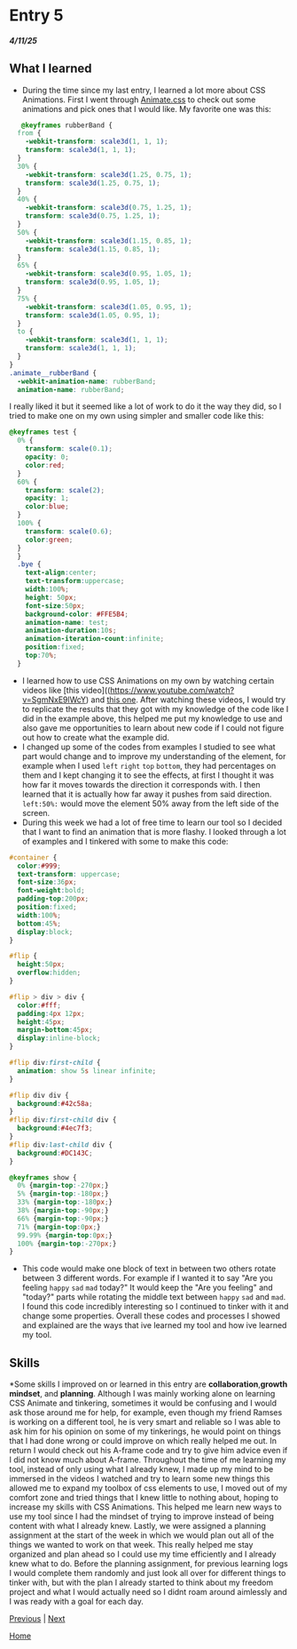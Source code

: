 # Entry 5
##### 4/11/25

## What I learned
* During the time since my last entry, I learned a lot more about CSS Animations. First I went through  [Animate.css](https://animate.style/) to check out some animations and pick ones that I would like. My favorite one was this:
```CSS
   @keyframes rubberBand {
  from {
    -webkit-transform: scale3d(1, 1, 1);
    transform: scale3d(1, 1, 1);
  }
  30% {
    -webkit-transform: scale3d(1.25, 0.75, 1);
    transform: scale3d(1.25, 0.75, 1);
  }
  40% {
    -webkit-transform: scale3d(0.75, 1.25, 1);
    transform: scale3d(0.75, 1.25, 1);
  }
  50% {
    -webkit-transform: scale3d(1.15, 0.85, 1);
    transform: scale3d(1.15, 0.85, 1);
  }
  65% {
    -webkit-transform: scale3d(0.95, 1.05, 1);
    transform: scale3d(0.95, 1.05, 1);
  }
  75% {
    -webkit-transform: scale3d(1.05, 0.95, 1);
    transform: scale3d(1.05, 0.95, 1);
  }
  to {
    -webkit-transform: scale3d(1, 1, 1);
    transform: scale3d(1, 1, 1);
  }
}
.animate__rubberBand {
  -webkit-animation-name: rubberBand;
  animation-name: rubberBand;
```
I really liked it but it seemed like a lot of work to do it the way they did, so I tried to make one on my own using simpler and smaller code like this:
```CSS
@keyframes test {
  0% {
    transform: scale(0.1);
    opacity: 0;
    color:red;
  }
  60% {
    transform: scale(2);
    opacity: 1;
    color:blue;
  }
  100% {
    transform: scale(0.6);
    color:green;
  }
  }
  .bye {
    text-align:center;
    text-transform:uppercase;
    width:100%;
    height: 50px;
    font-size:50px;
    background-color: #FFE5B4;
    animation-name: test;
    animation-duration:10s;
    animation-iteration-count:infinite;
    position:fixed;
    top:70%;
  }
  ```
* I learned how to use CSS Animations on my own by watching certain videos like [this video]((https://www.youtube.com/watch?v=SgmNxE9lWcY) and [this one](https://www.youtube.com/watch?v=z2LQYsZhsFw). After watching these videos, I would try to replicate the results that they got with my knowledge of the code like I did in the example above, this helped me put my knowledge to use and also gave me opportunities to learn about new code if I could not figure out how to create what the example did.
* I changed up some of the codes from examples I studied to see what part would change and to improve my understanding of the element, for example when I used `left` `right` `top` `bottom`, they had percentages on them and I kept changing it to see the effects, at first I thought it was how far it moves towards the direction it corresponds with. I then learned that it is actually how far away it pushes from said direction. `left:50%:` would move the element 50% away from the left side of the screen.
* During this week we had a lot of free time to learn our tool so I decided that I want to find an animation that is more flashy. I looked through a lot of examples and I tinkered with some to make this code:
```CSS
#container {
  color:#999;
  text-transform: uppercase;
  font-size:36px;
  font-weight:bold;
  padding-top:200px;  
  position:fixed;
  width:100%;
  bottom:45%;
  display:block;
}

#flip {
  height:50px;
  overflow:hidden;
}

#flip > div > div {
  color:#fff;
  padding:4px 12px;
  height:45px;
  margin-bottom:45px;
  display:inline-block;
}

#flip div:first-child {
  animation: show 5s linear infinite;
}

#flip div div {
  background:#42c58a;
}
#flip div:first-child div {
  background:#4ec7f3;
}
#flip div:last-child div {
  background:#DC143C;
}

@keyframes show {
  0% {margin-top:-270px;}
  5% {margin-top:-180px;}
  33% {margin-top:-180px;}
  38% {margin-top:-90px;}
  66% {margin-top:-90px;}
  71% {margin-top:0px;}
  99.99% {margin-top:0px;}
  100% {margin-top:-270px;}
}
```
* This code would make one block of text in between two others rotate between 3 different words. For example if I wanted it to say "Are you feeling `happy` `sad` `mad` today?" It would keep the "Are you feeling" and "today?" parts while rotating the middle text between `happy` `sad` and `mad`. I found this code incredibly interesting so I continued to tinker with it and change some properties. Overall these codes and processes I showed and explained are the ways that ive learned my tool and how ive learned my tool.
## Skills
*Some skills I improved on or learned in this entry are **collaboration**,**growth mindset**, and **planning**. Although I was mainly working alone on learning CSS Animate and tinkering, sometimes it would be confusing and I would ask those around me for help, for example, even though my friend Ramses is working on a different tool, he is very smart and reliable so I was able to ask him for his opinion on some of my tinkerings, he would point on things that I had done wrong or could improve on which really helped me out. In return I would check out his A-frame code and try to give him advice even if I did not know much about A-frame. Throughout the time of me learning my tool, instead of only using what I already knew, I made up my mind to be immersed in the videos I watched and try to learn some new things this allowed me to expand my toolbox of css elements to use, I moved out of my comfort zone and tried things that I knew little to nothing about, hoping to increase my skills with CSS Animations. This helped me learn new ways to use my tool since I had the mindset of trying to improve instead of being content with what I already knew. Lastly, we were assigned a planning assignment at the start of the week in which we would plan out all of the things we wanted to work on that week. This really helped me stay organized and plan ahead so I could use my time efficiently and I already knew what to do. Before the planning assignment, for previous learning logs I would complete them randomly and just look all over for different things to tinker with, but with the plan I already started to think about my freedom project and what I would actually need so I didnt roam around aimlessly and I was ready with a goal for each day.

[Previous](entry04.md) | [Next](entry06.md)

[Home](../README.md)
